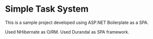 Simple Task System
=====================

This is a sample project developed using ASP.NET Boilerplate as a SPA.

Used NHibernate as O/RM.
Used Durandal as SPA framework.
